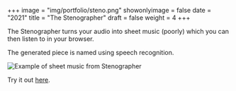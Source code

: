 +++
image = "img/portfolio/steno.png"
showonlyimage = false
date = "2021"
title = "The Stenographer"
draft = false
weight = 4
+++

The Stenographer turns your audio into sheet music (poorly) which you can then listen to in your browser.

<!--more-->
The generated piece is named using speech recognition.

![Example of sheet music from Stenographer](/img/portfolio/res/sheet.png)

Try it out [here](https://fax-nekfxpjbea-uw.a.run.app/).
